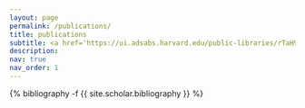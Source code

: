 ```yaml
---
layout: page
permalink: /publications/
title: publications
subtitle: <a href='https://ui.adsabs.harvard.edu/public-libraries/rTaH98YmTs6-aZoxtV7WXg'>ADS listing</a>
description:
nav: true
nav_order: 1
---
```

<!-- _pages/publications.md -->
<div class="publications">

{% bibliography -f {{ site.scholar.bibliography }} %}

</div>
